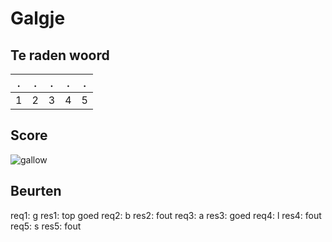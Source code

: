 # Galgje

## Te raden woord

|.|.|.|.|.|
|-|-|-|-|-|
|1|2|3|4|5|

## Score
![gallow](./images/7.png)

## Beurten
req1: g
res1: top goed
req2: b
res2: fout
req3: a
res3: goed
req4: l
res4: fout 
req5: s
res5: fout 

